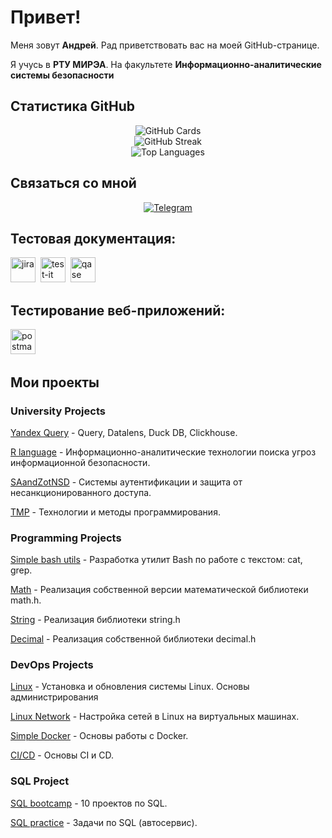 # Привет!

Меня зовут **Андрей**. Рад приветствовать вас на моей GitHub-странице.

Я учусь в **РТУ МИРЭА**. На факультете **Информационно-аналитические системы безопасности**

## Статистика GitHub
<div align="center">
  <img src="https://github-profile-summary-cards.vercel.app/api/cards/profile-details?username=alexsndrovandrey1&theme=dark" alt="GitHub Cards"/>
</div>

<div align="center">
  <img src="https://github-readme-streak-stats.herokuapp.com/?user=alexsndrovandrey1&theme=dark" alt="GitHub Streak"/>
</div>

<div align="center">
  <img src="https://github-readme-stats.vercel.app/api/top-langs/?username=alexsndrovandrey1&layout=compact&theme=dark" alt="Top Languages" />
</div>

## Связаться со мной

<div align="center">
  <a href="https://t.me/leatrice21">
    <img src="https://img.shields.io/badge/Telegram-2CA5E0?style=for-the-badge&logo=telegram&logoColor=white" alt="Telegram" />
  </a>
</div>

## Тестовая документация:

<div>
  <img src="https://cdn.jsdelivr.net/gh/devicons/devicon/icons/jira/jira-original.svg" title="jira" alt="jira" width="40" height="40"/>&nbsp
  <img src="https://docs.testit.software/images/testit_logo_icon_blue.png" title="test-it" alt="test-it" width="40" height="40"/>&nbsp
  <img src="https://luna1.co/eb0187.png" title="qase" alt="qase" width="40" height="40"/>&nbsp
</div>

## Тестирование веб-приложений:

<div>
  <img src="https://seeklogo.com/images/P/postman-logo-0087CA0D15-seeklogo.com.png" title="postman" alt="postman" width="40" height="40"/>&nbsp
</div>

## Мои проекты

### University Projects

[Yandex Query](https://github.com/alexsndrovandrey1/AI-ML-IST) - Query, Datalens, Duck DB, Clickhouse.

[R language](https://github.com/alexsndrovandrey1/R_7sem) - Информационно-аналитические технологии поиска угроз информационной безопасности.

[SAandZotNSD](https://github.com/alexsndrovandrey1/SAandZotNSD) - Системы аутентификации и защита от несанкционированного доступа.

[TMP](https://github.com/alexsndrovandrey1/TMP) - Технологии и методы программирования.


### Programming Projects

[Simple bash utils](https://github.com/alexsndrovandrey1/Simple_Bash) - Разработка утилит Bash по работе с текстом: cat, grep.

[Math](https://github.com/alexsndrovandrey1/math) - Реализация собственной версии математической библиотеки math.h.

[String](https://github.com/alexsndrovandrey1/String) - Реализация библиотеки string.h

[Decimal](https://github.com/alexsndrovandrey1/Decimal) - Реализация собственной библиотеки decimal.h

### DevOps Projects

[Linux](https://github.com/alexsndrovandrey1/Linux) - Установка и обновления системы Linux. Основы администрирования

[Linux Network](https://github.com/alexsndrovandrey1/LinuxNetwork) - Настройка сетей в Linux на виртуальных машинах.

[Simple Docker](https://github.com/alexsndrovandrey1/SimpleDocker) - Основы работы с Docker.

[CI/CD](https://github.com/alexsndrovandrey1/SimpleDocker) - Основы CI и CD.

### SQL Project

[SQL bootcamp](https://github.com/alexsndrovandrey1/SimpleDocker) - 10 проектов по SQL.

[SQL practice](https://github.com/alexsndrovandrey1/Orel_auto.git) - Задачи по SQL (автосервис).

